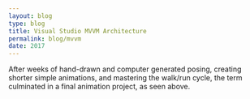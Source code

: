```yaml
---
layout: blog
type: blog
title: Visual Studio MVVM Architecture
permalink: blog/mvvm
date: 2017
---
```


After weeks of hand-drawn and computer generated posing, creating shorter simple animations, and mastering the walk/run cycle, the term culminated in a final animation project, as seen above.